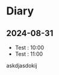 <head>
  <link crossorigin="anonymous" type="text/plain" rel="stylesheet" href="https://raw.githubusercontent.com/GabrielF-C/markdown-diary/main/css/global.css">
  <link crossorigin="anonymous" type="text/plain" rel="stylesheet" href="https://raw.githubusercontent.com/GabrielF-C/markdown-diary/main/css/logbook_toolbar.css">
  <script crossorigin="anonymous" type="text/plain" src="https://raw.githubusercontent.com/GabrielF-C/markdown-diary/main/js/logbook_toolbar.js"></script>
  <script crossorigin="anonymous" type="text/plain" src="https://raw.githubusercontent.com/GabrielF-C/markdown-diary/main/js/day_planner_btn.js"></script>
</head>

# Diary

## 2024-08-31

- Test : 10:00
- Test : 11:00

askdjasdokij
